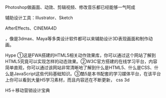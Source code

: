 Photoshop做画面、动效、剪辑视频、修改音乐都已经能够一气呵成

辅助设计工具：Illustrator、Sketch

AfterEffects、CINEMA4D

，像是3dmax、Maya等多类设计软件都可以来辅助设计3D表现画面和制作动画。

Hype
①这是FWA搭建的HTML5相关动作效果库，你可以通过这个网站了解到HTML5究竟可以实现怎样的动态效果。②W3C官方搭建的在线学习平台，内容简单直观，你可以通过该网站非常清晰地了解到什么是HTML5、什么是CSS、什么是JavaScript这些代码基础知识。③酷5是本书配套的学习媒体平台，在该平台上你可以看到大量H5学习素材，而且内容还在不断更新，
css 3d


H5＋移动营销设计宝典
